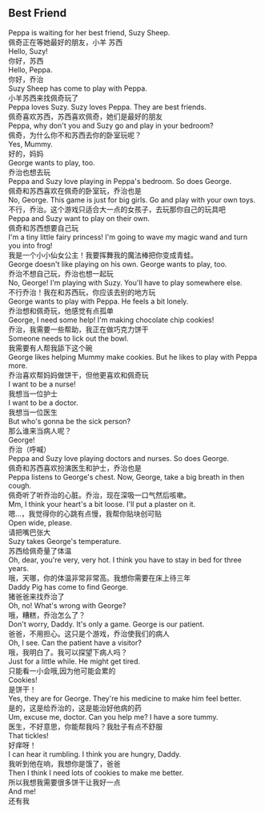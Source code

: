 ## Best Friend

Peppa is waiting for her best friend, Suzy Sheep.\
佩奇正在等她最好的朋友，小羊 苏西\
Hello, Suzy!\
你好，苏西\
Hello, Peppa.\
你好，乔治\
Suzy Sheep has come to play with Peppa.\
小羊苏西来找佩奇玩了\
Peppa loves Suzy. Suzy loves Peppa. They are best friends.\
佩奇喜欢苏西，苏西喜欢佩奇，她们是最好的朋友\
Peppa, why don't you and Suzy go and play in your bedroom?\
佩奇，为什么你不和苏西去你的卧室玩呢？\
Yes, Mummy.\
好的，妈妈\
George wants to play, too.\
乔治也想去玩\
Peppa and Suzy love playing in Peppa's bedroom. So does George.\
佩奇和苏西喜欢在佩奇的卧室玩，乔治也是\
No, George. This game is just for big girls. Go and play with your own toys.\
不行，乔治。这个游戏只适合大一点的女孩子，去玩那你自己的玩具吧\
Peppa and Suzy want to play on their own.\
佩奇和苏西想要自己玩\
I'm a tiny little fairy princess! I'm going to wave my magic wand and turn you into frog!\
我是一个小小仙女公主！我要挥舞我的魔法棒把你变成青蛙。\
George doesn't like playing on his own. George wants to play, too.\
乔治不想自己玩，乔治也想一起玩\
No, George! I'm playing with Suzy. You'll have to play somewhere else.\
不行乔治！我在和苏西玩，你应该去别的地方玩\
George wants to play with Peppa. He feels a bit lonely.\
乔治想和佩奇玩，他感觉有点孤单\
George, I need some help! I'm making chocolate chip cookies!\
乔治，我需要一些帮助，我正在做巧克力饼干\
Someone needs to lick out the bowl.\
我需要有人帮我舔下这个碗\
George likes helping Mummy make cookies. But he likes to play with Peppa more.\
乔治喜欢帮妈妈做饼干，但他更喜欢和佩奇玩\
I want to be a nurse!\
我想当一位护士\
I want to be a doctor.\
我想当一位医生\
But who's gonna be the sick person?\
那么谁来当病人呢？\
George!\
乔治（呼喊）\
Peppa and Suzy love playing doctors and nurses. So does George.\
佩奇和苏西喜欢扮演医生和护士，乔治也是\
Peppa listens to George's chest. Now, George, take a big breath in then cough.\
佩奇听了听乔治的心脏。乔治，现在深吸一口气然后咳嗽。\
Mm, I think your heart's a bit loose. I'll put a plaster on it.\
嗯...，我觉得你的心跳有点慢，我帮你贴块创可贴\
Open wide, please.\
请把嘴巴张大\
Suzy takes George's temperature.\
苏西给佩奇量了体温\
Oh, dear, you're very, very hot. I think you have to stay in bed for three years.\
哦，天哪，你的体温非常非常高。我想你需要在床上待三年\
Daddy Pig has come to find George.\
猪爸爸来找乔治了\
Oh, no! What's wrong with George?\
哦，糟糕，乔治怎么了？\
Don't worry, Daddy. It's only a game. George is our patient.\
爸爸，不用担心。这只是个游戏，乔治使我们的病人\
Oh, I see. Can the patient have a visitor?\
哦，我明白了。我可以探望下病人吗？\
Just for a little while. He might get tired.\
只能看一小会哦,因为他可能会累的\
Cookies!\
是饼干！\
Yes, they are for George. They're his medicine to make him feel better.\
是的，这是给乔治的，这是能治好他病的药\
Um, excuse me, doctor. Can you help me? I have a sore tummy.\
医生，不好意思，你能帮我吗？我肚子有点不舒服\
That tickles!\
好痒呀！\
I can hear it rumbling. I think you are hungry, Daddy.\
我听到他在响，我想你是饿了，爸爸\
Then I think I need lots of cookies to make me better.\
所以我想我需要很多饼干让我好一点\
And me!\
还有我
